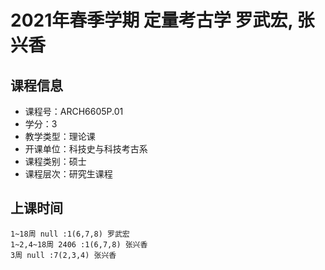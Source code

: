 # 2021年春季学期 定量考古学 罗武宏, 张兴香






## 课程信息

- 课程号：ARCH6605P.01
- 学分：3
- 教学类型：理论课
- 开课单位：科技史与科技考古系
- 课程类别：硕士
- 课程层次：研究生课程

## 上课时间

```
1~18周 null :1(6,7,8) 罗武宏
1~2,4~18周 2406 :1(6,7,8) 张兴香
3周 null :7(2,3,4) 张兴香
```

